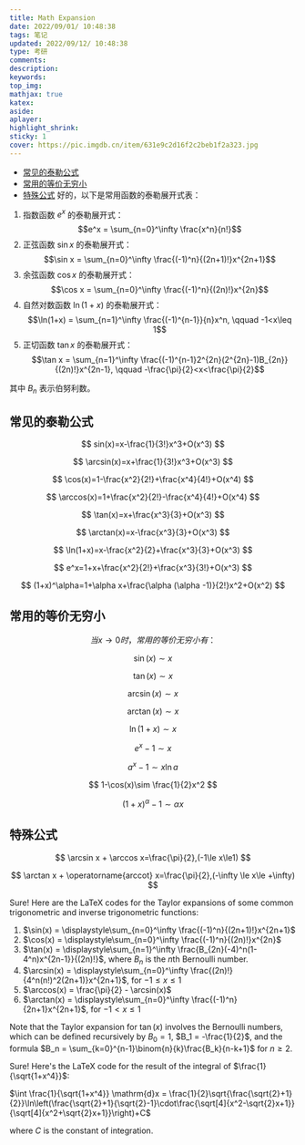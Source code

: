 ```yaml
---
title: Math Expansion
date: 2022/09/01/ 10:48:38
tags: 笔记
updated: 2022/09/12/ 10:48:38
type: 考研
comments:
description:
keywords:
top_img:
mathjax: true
katex:
aside:
aplayer:
highlight_shrink:
sticky: 1
cover: https://pic.imgdb.cn/item/631e9c2d16f2c2beb1f2a323.jpg
---
```


- [常见的泰勒公式](#常见的泰勒公式)
- [常用的等价无穷小](#常用的等价无穷小)
- [特殊公式](#特殊公式)
好的，以下是常用函数的泰勒展开式表：

1. 指数函数 $e^x$ 的泰勒展开式： $$e^x = \sum_{n=0}^\infty \frac{x^n}{n!}$$
2. 正弦函数 $\sin x$ 的泰勒展开式： $$\sin x = \sum_{n=0}^\infty \frac{(-1)^n}{(2n+1)!}x^{2n+1}$$
3. 余弦函数 $\cos x$ 的泰勒展开式： $$\cos x = \sum_{n=0}^\infty \frac{(-1)^n}{(2n)!}x^{2n}$$
4. 自然对数函数 $\ln(1+x)$ 的泰勒展开式： $$\ln(1+x) = \sum_{n=1}^\infty \frac{(-1)^{n-1}}{n}x^n, \qquad -1<x\leq 1$$
5. 正切函数 $\tan x$ 的泰勒展开式： $$\tan x = \sum_{n=1}^\infty \frac{(-1)^{n-1}2^{2n}(2^{2n}-1)B_{2n}}{(2n)!}x^{2n-1}, \qquad -\frac{\pi}{2}<x<\frac{\pi}{2}$$

其中 $B_n$ 表示伯努利数。

## 常见的泰勒公式

$$
sin(x)=x-\frac{1}{3!}x^3+O(x^3)
$$

$$
\arcsin(x)=x+\frac{1}{3!}x^3+O(x^3)
$$

$$
\cos(x)=1-\frac{x^2}{2!}+\frac{x^4}{4!}+O(x^4)
$$

$$
\arccos(x)=1+\frac{x^2}{2!}-\frac{x^4}{4!}+O(x^4)
$$

$$
\tan(x)=x+\frac{x^3}{3}+O(x^3)
$$

$$
\arctan(x)=x-\frac{x^3}{3}+O(x^3)
$$

$$
\ln(1+x)=x-\frac{x^2}{2}+\frac{x^3}{3}+O(x^3)
$$

$$
e^x=1+x+\frac{x^2}{2!}+\frac{x^3}{3!}+O(x^3)
$$

$$
(1+x)^\alpha=1+\alpha x+\frac{\alpha (\alpha -1)}{2!}x^2+O(x^2)
$$

## 常用的等价无穷小

$$
当x\to0时，常用的等价无穷小有：
$$

$$
\sin(x)\sim x
$$

$$
\tan(x) \sim x
$$

$$
\arcsin(x)\sim x
$$

$$
\arctan(x)\sim x
$$

$$
\ln(1+x)\sim x
$$

$$
e^x-1\sim x
$$

$$
a^x-1\sim x\ln a
$$

$$
1-\cos(x)\sim \frac{1}{2}x^2
$$

$$
(1+x)^\alpha-1\sim \alpha x
$$

## 特殊公式

$$
\arcsin x + \arccos x=\frac{\pi}{2},(-1\le x\le1)
$$

$$
\arctan x + \operatorname{arccot} x=\frac{\pi}{2},(-\infty \le x\le +\infty)
$$

Sure! Here are the LaTeX codes for the Taylor expansions of some common trigonometric and inverse trigonometric functions:

1. $\sin(x) = \displaystyle\sum_{n=0}^\infty \frac{(-1)^n}{(2n+1)!}x^{2n+1}$
2. $\cos(x) = \displaystyle\sum_{n=0}^\infty \frac{(-1)^n}{(2n)!}x^{2n}$
3. $\tan(x) = \displaystyle\sum_{n=1}^\infty \frac{B_{2n}(-4)^n(1-4^n)x^{2n-1}}{(2n)!}$, where $B_n$ is the $n$th Bernoulli number.
4. $\arcsin(x) = \displaystyle\sum_{n=0}^\infty \frac{(2n)!}{4^n(n!)^2(2n+1)}x^{2n+1}$, for $-1 \leq x \leq 1$
5. $\arccos(x) = \frac{\pi}{2} - \arcsin(x)$
6. $\arctan(x) = \displaystyle\sum_{n=0}^\infty \frac{(-1)^n}{2n+1}x^{2n+1}$, for $-1 < x \leq 1$

Note that the Taylor expansion for $\tan(x)$ involves the Bernoulli numbers, which can be defined recursively by $B_0 = 1$, $B_1 = -\frac{1}{2}$, and the formula $B_n = \sum_{k=0}^{n-1}\binom{n}{k}\frac{B_k}{n-k+1}$ for $n \geq 2$.

Sure! Here's the LaTeX code for the result of the integral of $\frac{1}{\sqrt{1+x^4}}$:

$\int \frac{1}{\sqrt{1+x^4}} \mathrm{d}x = \frac{1}{2}\sqrt{\frac{\sqrt{2}+1}{2}}\ln\left(\frac{\sqrt{2}+1}{\sqrt{2}-1}\cdot\frac{\sqrt[4]{x^2-\sqrt{2}x+1}}{\sqrt[4]{x^2+\sqrt{2}x+1}}\right)+C$

where $C$ is the constant of integration.
